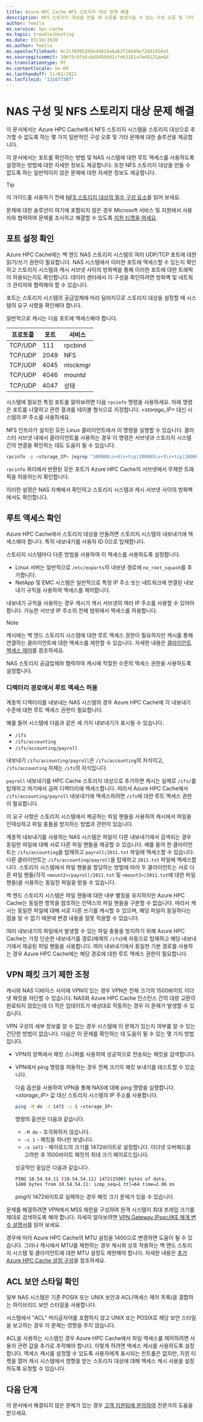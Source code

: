 ```yaml
---
title: Azure HPC Cache NFS 스토리지 대상 문제 해결
description: NFS 스토리지 대상을 만들 때 오류를 발생시킬 수 있는 구성 오류 및 기타 문제를 방지하고 해결하기 위한 팁
author: femila
ms.service: hpc-cache
ms.topic: troubleshooting
ms.date: 03/18/2020
ms.author: femila
ms.openlocfilehash: 4c2cf6995395e44819a6a63f26609e72d81456e5
ms.sourcegitcommit: 106f5c9fa5c6d3498dd1cfe63181a7ed4125ae6d
ms.translationtype: MT
ms.contentlocale: ko-KR
ms.lasthandoff: 11/02/2021
ms.locfileid: "131077367"
---
```

# <a name="troubleshoot-nas-configuration-and-nfs-storage-target-issues"></a>NAS 구성 및 NFS 스토리지 대상 문제 해결

이 문서에서는 Azure HPC Cache에서 NFS 스토리지 시스템을 스토리지 대상으로 추가할 수 없도록 하는 몇 가지 일반적인 구성 오류 및 기타 문제에 대한 솔루션을 제공합니다.

이 문서에서는 포트를 확인하는 방법 및 NAS 시스템에 대한 루트 액세스를 사용하도록 설정하는 방법에 대한 자세한 정보도 제공합니다. 또한 NFS 스토리지 대상을 만들 수 없도록 하는 일반적이지 않은 문제에 대한 자세한 정보도 제공합니다.

> [!TIP]
> 이 가이드를 사용하기 전에 [NFS 스토리지 대상의 필수 구성 요소](hpc-cache-prerequisites.md#nfs-storage-requirements)를 읽어 보세요.

문제에 대한 솔루션이 여기에 포함되지 않은 경우 Microsoft 서비스 및 지원에서 사용자와 협력하여 문제를 조사하고 해결할 수 있도록 [지원 티켓을 여세요](hpc-cache-support-ticket.md).

## <a name="check-port-settings"></a>포트 설정 확인

Azure HPC Cache에는 백 엔드 NAS 스토리지 시스템의 여러 UDP/TCP 포트에 대한 읽기/쓰기 권한이 필요합니다. NAS 시스템에서 이러한 포트에 액세스할 수 있는지 확인하고 스토리지 시스템과 캐시 서브넷 사이의 방화벽을 통해 이러한 포트에 대한 트래픽이 허용되는지도 확인합니다. 데이터 센터에서 이 구성을 확인하려면 방화벽 및 네트워크 관리자와 협력해야 할 수 있습니다.

포트는 스토리지 시스템의 공급업체에 따라 달라지므로 스토리지 대상을 설정할 때 시스템의 요구 사항을 확인해야 합니다.

일반적으로 캐시는 다음 포트에 액세스해야 합니다.

| 프로토콜 | 포트  | 서비스  |
|----------|-------|----------|
| TCP/UDP  | 111   | rpcbind  |
| TCP/UDP  | 2049  | NFS      |
| TCP/UDP  | 4045  | nlockmgr |
| TCP/UDP  | 4046  | mountd   |
| TCP/UDP  | 4047  | 상태   |

시스템에 필요한 특정 포트를 알아보려면 다음 ``rpcinfo`` 명령을 사용하세요. 아래 명령은 포트를 나열하고 관련 결과를 테이블 형식으로 지정합니다. *<storage_IP>* 대신 시스템의 IP 주소를 사용하세요.

NFS 인프라가 설치된 모든 Linux 클라이언트에서 이 명령을 실행할 수 있습니다. 클러스터 서브넷 내에서 클라이언트를 사용하는 경우 이 명령은 서브넷과 스토리지 시스템 간의 연결을 확인하는 데도 도움이 될 수 있습니다.

```bash
rpcinfo -p <storage_IP> |egrep "100000\s+4\s+tcp|100005\s+3\s+tcp|100003\s+3\s+tcp|100024\s+1\s+tcp|100021\s+4\s+tcp"| awk '{print $4 "/" $3 " " $5}'|column -t
```

``rpcinfo`` 쿼리에서 반환된 모든 포트가 Azure HPC Cache의 서브넷에서 무제한 트래픽을 허용하는지 확인합니다.

이러한 설정은 NAS 자체에서 확인하고 스토리지 시스템과 캐시 서브넷 사이의 방화벽에서도 확인합니다.

## <a name="check-root-access"></a>루트 액세스 확인

Azure HPC Cache에서 스토리지 대상을 만들려면 스토리지 시스템의 내보내기에 액세스해야 합니다. 특히 내보내기를 사용자 ID 0으로 탑재합니다.

스토리지 시스템마다 다른 방법을 사용하여 이 액세스를 사용하도록 설정합니다.

* Linux 서버는 일반적으로 ``/etc/exports``의 내보낸 경로에 ``no_root_squash``를 추가합니다.
* NetApp 및 EMC 시스템은 일반적으로 특정 IP 주소 또는 네트워크에 연결된 내보내기 규칙을 사용하여 액세스를 제어합니다.

내보내기 규칙을 사용하는 경우 캐시가 캐시 서브넷의 여러 IP 주소를 사용할 수 있어야 합니다. 가능한 서브넷 IP 주소의 전체 범위에서 액세스를 허용합니다.

> [!NOTE]
> 캐시에는 백 엔드 스토리지 시스템에 대한 루트 액세스 권한이 필요하지만 캐시를 통해 연결하는 클라이언트에 대한 액세스를 제한할 수 있습니다. 자세한 내용은 [클라이언트 액세스 제어](access-policies.md#root-squash)를 참조하세요.

NAS 스토리지 공급업체와 협력하여 캐시에 적절한 수준의 액세스 권한을 사용하도록 설정합니다.

### <a name="allow-root-access-on-directory-paths"></a>디렉터리 경로에서 루트 액세스 허용
<!-- linked in prereqs article -->

계층적 디렉터리를 내보내는 NAS 시스템의 경우 Azure HPC Cache에 각 내보내기 수준에 대한 루트 액세스 권한이 필요합니다.

예를 들어 시스템에 다음과 같은 세 가지 내보내기가 표시될 수 있습니다.

* ``/ifs``
* ``/ifs/accounting``
* ``/ifs/accounting/payroll``

내보내기 ``/ifs/accounting/payroll``은 ``/ifs/accounting``의 자식이고, ``/ifs/accounting`` 자체는 ``/ifs``의 자식입니다.

``payroll`` 내보내기를 HPC Cache 스토리지 대상으로 추가하면 캐시는 실제로 ``/ifs/``를 탑재하고 여기에서 급여 디렉터리에 액세스합니다. 따라서 Azure HPC Cache에서 ``/ifs/accounting/payroll`` 내보내기에 액세스하려면 ``/ifs``에 대한 루트 액세스 권한이 필요합니다.

이 요구 사항은 스토리지 시스템에서 제공하는 파일 핸들을 사용하여 캐시에서 파일을 인덱싱하고 파일 충돌을 방지하는 방법과 관련이 있습니다.

계층적 내보내기를 사용하는 NAS 시스템은 파일이 다른 내보내기에서 검색되는 경우 동일한 파일에 대해 서로 다른 파일 핸들을 제공할 수 있습니다. 예를 들어 한 클라이언트는 ``/ifs/accounting``을 탑재하고 ``payroll/2011.txt`` 파일에 액세스할 수 있습니다. 다른 클라이언트는 ``/ifs/accounting/payroll``을 탑재하고 ``2011.txt`` 파일에 액세스합니다. 스토리지 시스템에서 파일 핸들을 할당하는 방법에 따라 두 클라이언트는 서로 다른 파일 핸들(각각 ``<mount2>/payroll/2011.txt`` 및 ``<mount3>/2011.txt``에 대한 파일 핸들)을 사용하는 동일한 파일을 받을 수 있습니다.

백 엔드 스토리지 시스템은 파일 핸들에 대한 내부 별칭을 유지하지만 Azure HPC Cache는 동일한 항목을 참조하는 인덱스의 파일 핸들을 구분할 수 없습니다. 따라서 캐시는 동일한 파일에 대해 서로 다른 쓰기를 캐시할 수 있으며, 해당 파일이 동일하다는 점을 알 수 없기 때문에 변경 내용을 잘못 적용할 수 있습니다.

여러 내보내기의 파일에서 발생할 수 있는 파일 충돌을 방지하기 위해 Azure HPC Cache는 가장 단순한 내보내기를 경로(예제의 ``/ifs``)에 자동으로 탑재하고 해당 내보내기에서 제공된 파일 핸들을 사용합니다. 여러 내보내기에서 동일한 기본 경로를 사용하는 경우 Azure HPC Cache에는 해당 경로에 대한 루트 액세스 권한이 필요합니다.

<!-- ## Enable export listing

The NAS must list its exports when the Azure HPC Cache queries it.

On most NFS storage systems, you can test this by sending the following query from a Linux client: ``showmount -e <storage IP address>``

Use a Linux client from the same virtual network as your cache, if possible.

If that command doesn't list the exports, the cache will have trouble connecting to your storage system. Work with your NAS vendor to enable export listing.  -->

## <a name="adjust-vpn-packet-size-restrictions"></a>VPN 패킷 크기 제한 조정
<!-- link in prereqs article and configuration article -->

캐시와 NAS 디바이스 사이에 VPN이 있는 경우 VPN은 전체 크기의 1500바이트 이더넷 패킷을 차단할 수 있습니다. NAS와 Azure HPC Cache 인스턴스 간의 대량 교환이 완료되지 않았는데 더 작은 업데이트가 예상대로 작동하는 경우 이 문제가 발생할 수 있습니다.

VPN 구성의 세부 정보를 알 수 없는 경우 시스템에 이 문제가 있는지 여부를 알 수 있는 간단한 방법이 없습니다. 다음은 이 문제를 확인하는 데 도움이 될 수 있는 몇 가지 방법입니다.

* VPN의 양쪽에서 패킷 스니퍼를 사용하여 성공적으로 전송되는 패킷을 검색합니다.
* VPN에서 ping 명령을 허용하는 경우 전체 크기의 패킷 보내기를 테스트할 수 있습니다.

  다음 옵션을 사용하여 VPN을 통해 NAS에 대해 ping 명령을 실행합니다. *<storage_IP>* 값 대신 스토리지 시스템의 IP 주소를 사용합니다.

   ```bash
   ping -M do -s 1472 -c 1 <storage_IP>
   ```

  명령의 옵션은 다음과 같습니다.

  * ``-M do`` - 조각화하지 않습니다.
  * ``-c 1`` - 패킷을 하나만 보냅니다.
  * ``-s 1472`` - 페이로드의 크기를 1472바이트로 설정합니다. 이더넷 오버헤드를 고려한 후 1500바이트 패킷의 최대 크기 페이로드입니다.

  성공적인 응답은 다음과 같습니다.

  ```bash
  PING 10.54.54.11 (10.54.54.11) 1472(1500) bytes of data.
  1480 bytes from 10.54.54.11: icmp_seq=1 ttl=64 time=2.06 ms
  ```

  ping이 1472바이트로 실패하는 경우 패킷 크기 문제가 있을 수 있습니다.

문제를 해결하려면 VPN에서 MSS 제한을 구성하여 원격 시스템이 최대 프레임 크기를 제대로 검색하도록 해야 합니다. 자세히 알아보려면 [VPN Gateway IPsec/IKE 매개 변수 설명서](../vpn-gateway/vpn-gateway-about-vpn-devices.md#ipsec)를 읽어 보세요.

경우에 따라 Azure HPC Cache의 MTU 설정을 1400으로 변경하면 도움이 될 수 있습니다. 그러나 캐시에서 MTU를 제한하는 경우 캐시와 상호 작용하는 백 엔드 스토리지 시스템 및 클라이언트에 대한 MTU 설정도 제한해야 합니다. 자세한 내용은 [추가 Azure HPC Cache 설정 구성](configuration.md#adjust-mtu-value)을 참조하세요.

## <a name="check-for-acl-security-style"></a>ACL 보안 스타일 확인

일부 NAS 시스템은 기존 POSIX 또는 UNIX 보안과 ACL(액세스 제어 목록)을 결합하는 하이브리드 보안 스타일을 사용합니다.

시스템에서 “ACL” 머리글자어를 포함하지 않고 UNIX 또는 POSIX로 해당 보안 스타일을 보고하는 경우 이 문제는 영향을 주지 않습니다.

ACL을 사용하는 시스템인 경우 Azure HPC Cache에서 파일 액세스를 제어하려면 사용자 관련 값을 추가로 추적해야 합니다. 이렇게 하려면 액세스 캐시를 사용하도록 설정합니다. 액세스 캐시를 설정할 수 있도록 사용자에게 표시되는 컨트롤은 없지만, 지원 티켓을 열어 캐시 시스템에서 영향을 받는 스토리지 대상에 대해 액세스 캐시 사용을 설정하도록 요청할 수 있습니다.

## <a name="next-steps"></a>다음 단계

이 문서에서 해결되지 않은 문제가 있는 경우 [고객 지원팀에 문의하여](hpc-cache-support-ticket.md) 전문가의 도움을 받으세요.
